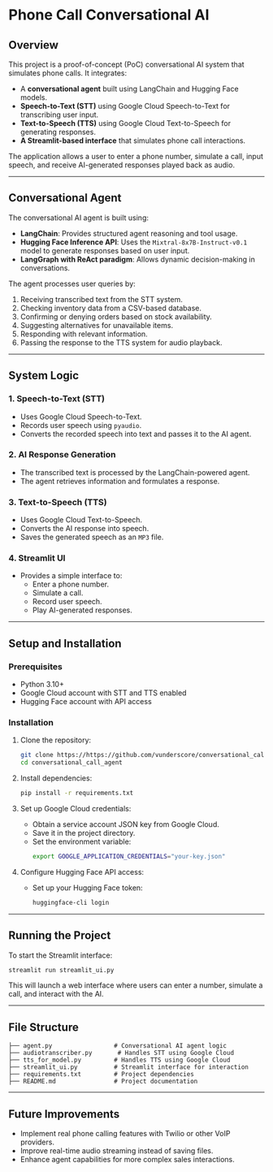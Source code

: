 
# Phone Call Conversational AI

## Overview
This project is a proof-of-concept (PoC) conversational AI system that simulates phone calls. It integrates:
- A **conversational agent** built using LangChain and Hugging Face models.
- **Speech-to-Text (STT)** using Google Cloud Speech-to-Text for transcribing user input.
- **Text-to-Speech (TTS)** using Google Cloud Text-to-Speech for generating responses.
- **A Streamlit-based interface** that simulates phone call interactions.

The application allows a user to enter a phone number, simulate a call, input speech, and receive AI-generated responses played back as audio.

---

## Conversational Agent
The conversational AI agent is built using:
- **LangChain**: Provides structured agent reasoning and tool usage.
- **Hugging Face Inference API**: Uses the `Mixtral-8x7B-Instruct-v0.1` model to generate responses based on user input.
- **LangGraph with ReAct paradigm**: Allows dynamic decision-making in conversations.

The agent processes user queries by:
1. Receiving transcribed text from the STT system.
2. Checking inventory data from a CSV-based database.
3. Confirming or denying orders based on stock availability.
4. Suggesting alternatives for unavailable items.
5. Responding with relevant information.
6. Passing the response to the TTS system for audio playback.

---

## System Logic
### 1. Speech-to-Text (STT)
- Uses Google Cloud Speech-to-Text.
- Records user speech using `pyaudio`.
- Converts the recorded speech into text and passes it to the AI agent.

### 2. AI Response Generation
- The transcribed text is processed by the LangChain-powered agent.
- The agent retrieves information and formulates a response.

### 3. Text-to-Speech (TTS)
- Uses Google Cloud Text-to-Speech.
- Converts the AI response into speech.
- Saves the generated speech as an `MP3` file.

### 4. Streamlit UI
- Provides a simple interface to:
  - Enter a phone number.
  - Simulate a call.
  - Record user speech.
  - Play AI-generated responses.

---

## Setup and Installation
### Prerequisites
- Python 3.10+
- Google Cloud account with STT and TTS enabled
- Hugging Face account with API access

### Installation
1. Clone the repository:
   ```sh
   git clone https://https://github.com/vunderscore/conversational_call_agent.git
   cd conversational_call_agent
   ```

2. Install dependencies:
   ```sh
   pip install -r requirements.txt
   ```

3. Set up Google Cloud credentials:
   - Obtain a service account JSON key from Google Cloud.
   - Save it in the project directory.
   - Set the environment variable:
     ```sh
     export GOOGLE_APPLICATION_CREDENTIALS="your-key.json"
     ```

4. Configure Hugging Face API access:
   - Set up your Hugging Face token:
     ```sh
     huggingface-cli login
     ```

---

## Running the Project
To start the Streamlit interface:
```sh
streamlit run streamlit_ui.py
```
This will launch a web interface where users can enter a number, simulate a call, and interact with the AI.

---

## File Structure
```
├── agent.py                 # Conversational AI agent logic
├── audiotranscriber.py       # Handles STT using Google Cloud
├── tts_for_model.py         # Handles TTS using Google Cloud
├── streamlit_ui.py          # Streamlit interface for interaction
├── requirements.txt         # Project dependencies
├── README.md                # Project documentation
```

---

## Future Improvements
- Implement real phone calling features with Twilio or other VoIP providers.
- Improve real-time audio streaming instead of saving files.
- Enhance agent capabilities for more complex sales interactions.

